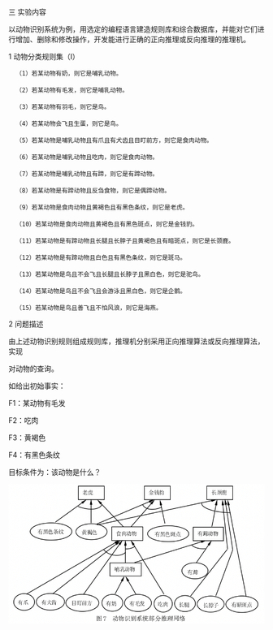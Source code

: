 三 实验内容

以动物识别系统为例，用选定的编程语言建造规则库和综合数据库，并能对它们进行增加、删除和修改操作，开发能进行正确的正向推理或反向推理的推理机。

 1 动物分类规则集（Ⅰ）
 
      （1）若某动物有奶，则它是哺乳动物。
      
      （2）若某动物有毛发，则它是哺乳动物。
      
      （3）若某动物有羽毛，则它是鸟。
      
      （4）若某动物会飞且生蛋，则它是鸟。
      
      （5）若某动物是哺乳动物且有爪且有犬齿且目盯前方，则它是食肉动物。
      
      （6）若某动物是哺乳动物且吃肉，则它是食肉动物。
      
      （7）若某动物是哺乳动物且有蹄，则它是有蹄动物。
      
      （8）若某动物是有蹄动物且反刍食物，则它是偶蹄动物。
      
      （9）若某动物是食肉动物且黄褐色且有黑色条纹，则它是老虎。
      
      （10）若某动物是食肉动物且黄褐色且有黑色斑点，则它是金钱豹。
      
      （11）若某动物是有蹄动物且长腿且长脖子且黄褐色且有暗斑点，则它是长颈鹿。
      
      （12）若某动物是有蹄动物且白色且有黑色条纹，则它是斑马。
      
      （13）若某动物是鸟且不会飞且长腿且长脖子且黑白色，则它是驼鸟。
      
      （14）若某动物是鸟且不会飞且会游泳且黑白色，则它是企鹅。
      
      （15）若某动物是鸟且善飞且不怕风浪，则它是海燕。
      
2 问题描述

 由上述动物识别规则组成规则库，推理机分别采用正向推理算法或反向推理算法，实现
 
对动物的查询。

如给出初始事实：

F1：某动物有毛发

F2：吃肉

F3：黄褐色

F4：有黑色条纹

目标条件为：该动物是什么？

![](./demo.png)
